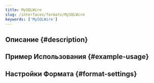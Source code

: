 ```yaml
---
title: MySQLWire
slug: /interfaces/formats/MySQLWire
keywords: ['MySQLWire']
---
```


## Описание {#description}

## Пример Использования {#example-usage}

## Настройки Формата {#format-settings}
